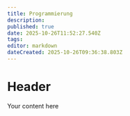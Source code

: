 ```yaml
---
title: Programmierung
description: 
published: true
date: 2025-10-26T11:52:27.540Z
tags: 
editor: markdown
dateCreated: 2025-10-26T09:36:38.803Z
---
```


# Header
Your content here